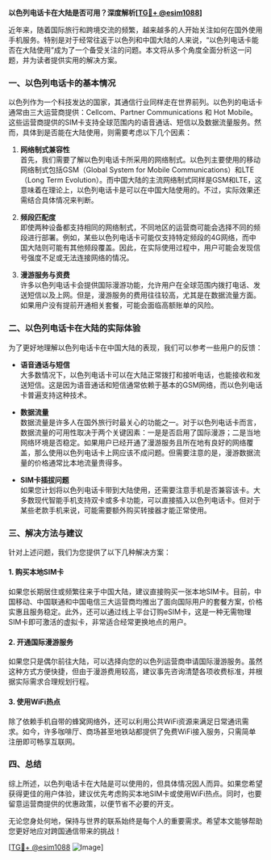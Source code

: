 **以色列电话卡在大陆是否可用？深度解析[[TG💪+ @esim1088](https://t.me/s/esim1088)]**

近年来，随着国际旅行和跨境交流的频繁，越来越多的人开始关注如何在国外使用手机服务。特别是对于经常往返于以色列和中国大陆的人来说，“以色列电话卡能否在大陆使用”成为了一个备受关注的问题。本文将从多个角度全面分析这一问题，并为读者提供实用的解决方案。

### 一、以色列电话卡的基本情况

以色列作为一个科技发达的国家，其通信行业同样走在世界前列。以色列的电话卡通常由三大运营商提供：Cellcom、Partner Communications 和 Hot Mobile。这些运营商提供的SIM卡支持全球范围内的语音通话、短信以及数据流量服务。然而，具体到是否能在大陆使用，则需要考虑以下几个因素：

1. **网络制式兼容性**  
   首先，我们需要了解以色列电话卡所采用的网络制式。以色列主要使用的移动网络制式包括GSM（Global System for Mobile Communications）和LTE（Long Term Evolution）。而中国大陆的主流网络制式同样是GSM和LTE，这意味着在理论上，以色列电话卡是可以在中国大陆使用的。不过，实际效果还需结合具体情况来判断。

2. **频段匹配度**  
   即使两种设备都支持相同的网络制式，不同地区的运营商可能会选择不同的频段进行部署。例如，某些以色列电话卡可能仅支持特定频段的4G网络，而中国大陆则可能有其他频段覆盖。因此，在实际使用过程中，用户可能会发现信号强度不足或无法连接网络的情况。

3. **漫游服务与资费**  
   许多以色列电话卡会提供国际漫游功能，允许用户在全球范围内拨打电话、发送短信以及上网。但是，漫游服务的费用往往较高，尤其是在数据流量方面。如果用户没有提前开通相关套餐，可能会面临高额账单的风险。

### 二、以色列电话卡在大陆的实际体验

为了更好地理解以色列电话卡在中国大陆的表现，我们可以参考一些用户的反馈：

- **语音通话与短信**  
  大多数情况下，以色列电话卡可以在大陆正常拨打和接听电话，也能接收和发送短信。这是因为语音通话和短信通常依赖于基本的GSM网络，而以色列电话卡普遍支持这种技术。

- **数据流量**  
  数据流量是许多人在国外旅行时最关心的功能之一。对于以色列电话卡而言，数据流量的可用性取决于两个关键因素：一是是否启用了国际漫游；二是当地网络环境是否稳定。如果用户已经开通了漫游服务且所在地有良好的网络覆盖，那么使用以色列电话卡上网应该不成问题。但需要注意的是，漫游数据流量的价格通常比本地流量贵得多。

- **SIM卡插拔问题**  
  如果您计划将以色列电话卡带到大陆使用，还需要注意手机是否兼容该卡。大多数现代智能手机支持双卡或多卡功能，可以直接插入以色列电话卡。但对于某些老款手机来说，可能需要额外购买转接器才能正常使用。

### 三、解决方法与建议

针对上述问题，我们为您提供了以下几种解决方案：

#### 1. 购买本地SIM卡
如果您长期居住或频繁往来于中国大陆，建议直接购买一张本地SIM卡。目前，中国移动、中国联通和中国电信三大运营商均推出了面向国际用户的套餐方案，价格实惠且服务稳定。此外，还可以通过线上平台订购eSIM卡，这是一种无需物理SIM卡即可激活的虚拟卡，非常适合经常更换地点的用户。

#### 2. 开通国际漫游服务
如果您只是偶尔前往大陆，可以选择向您的以色列运营商申请国际漫游服务。虽然这种方式方便快捷，但由于漫游费用较高，建议事先咨询清楚各项收费标准，并根据实际需求合理规划行程。

#### 3. 使用WiFi热点
除了依赖手机自带的蜂窝网络外，还可以利用公共WiFi资源来满足日常通讯需求。如今，许多咖啡厅、商场甚至地铁站都提供了免费WiFi接入服务，只需简单注册即可畅享互联网。

### 四、总结

综上所述，以色列电话卡在大陆是可以使用的，但具体情况因人而异。如果您希望获得更佳的用户体验，建议优先考虑购买本地SIM卡或使用WiFi热点。同时，也要留意运营商提供的优惠政策，以便节省不必要的开支。

无论您身处何地，保持与世界的联系始终是每个人的重要需求。希望本文能够帮助您更好地应对跨国通信带来的挑战！  

[[TG💪+ @esim1088](https://t.me/s/esim1088) ![Image](https://i.postimg.cc/4NQfJmqS/Snipaste-2025-05-13-00-14-12.png)]